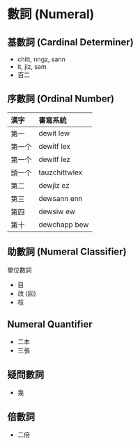 # 數詞 (Numeral)

## 基數詞 (Cardinal Determiner)

* chitt, nngz, sann
* it, jiz, sam
* 百二

## 序數詞 (Ordinal Number)

| 漢字 | 書寫系統 |
| :--- | :--- |
| 第一 | dewit lew |
| 第一个 | dewitf lex |
| 第一个 | dewitf lez |
| 頭一个 | tauzchittwlex |
| 第二 | dewjiz ez |
| 第三 | dewsann enn |
| 第四 | dewsiw ew |
| 第十 | dewchapp bew |

## 助數詞 (Numeral Classifier)

單位數詞

* 目
* 改 (回)
* 枝

## Numeral Quantifier

* 二本
* 三張

## 疑問數詞

* 幾

## 倍數詞

* 二倍
